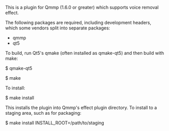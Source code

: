 This is a plugin for Qmmp (1.6.0 or greater) which supports voice removal effect.

The following packages are required, including development headers,
which some vendors split into separate packages:

- qmmp
- qt5

To build, run Qt5's qmake (often installed as qmake-qt5) and then build
with make:

$ qmake-qt5

$ make

To install:

$ make install

This installs the plugin into Qmmp's effect plugin directory.  To install
to a staging area, such as for packaging:

$ make install INSTALL_ROOT=/path/to/staging
